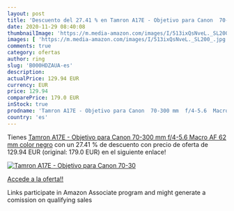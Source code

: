 ```yaml
---
layout: post
title: 'Descuento del 27.41 % en Tamron A17E - Objetivo para Canon  70-30'
date: 2020-11-29 08:40:08
thumbnailImage: 'https://m.media-amazon.com/images/I/513ixQsNveL._SL200_.jpg'
images: [ 'https://m.media-amazon.com/images/I/513ixQsNveL._SL200_.jpg' ]
comments: true
category: ofertas
author: ring
slug: 'B000HDZAUA-es'
description:
actualPrice: 129.94 EUR
currency: EUR
price: 129.94
comparePrice: 179.0 EUR
inStock: true
prodname: 'Tamron A17E - Objetivo para Canon  70-300 mm  f/4-5.6  Macro  AF  62 mm   color negro'
country: 'es'
---
```


Tienes [Tamron A17E - Objetivo para Canon  70-300 mm  f/4-5.6  Macro  AF  62 mm   color negro](https://www.amazon.es/dp/B000HDZAUA/?tag=tolees-21) con un 27.41 % de descuento con precio de oferta de 129.94 EUR (original: 179.0 EUR) en el siguiente enlace!

[![Tamron A17E - Objetivo para Canon  70-30](https://m.media-amazon.com/images/I/513ixQsNveL._SL200_.jpg)](https://www.amazon.es/dp/B000HDZAUA/?tag=tolees-21)

[Accede a la oferta!!](https://www.amazon.es/dp/B000HDZAUA/?tag=tolees-21)

Links participate in Amazon Associate program and might generate a comission on qualifying sales


